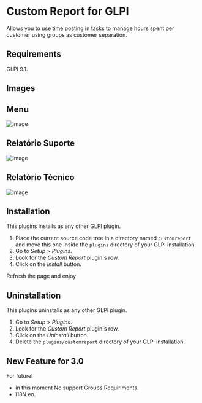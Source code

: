 # Custom Report for GLPI 
Allows you to use time posting in tasks to manage hours spent per customer using groups as customer separation.

Requirements
------------
GLPI 9.1.

Images
------------
Menu
------------
![image](https://github.com/ambientelivre/custom_report/assets/97977665/9f20d9c0-81d2-4a9e-a6c0-f8ed919b3840)

Relatório Suporte
-----------------
![image](https://github.com/ambientelivre/custom_report/assets/97977665/00d1e702-9e6a-43d6-a00d-2ca732b789d8)

Relatório Técnico
-----------------
![image](https://github.com/Migueldv06/miguel_custom_report/assets/97977665/dd64dc7c-5e07-4370-88eb-546c3186a9fa)


Installation
------------

This plugins installs as any other GLPI plugin.

1. Place the current source code tree in a directory named `customreport` and move this
   one inside the `plugins` directory of your GLPI installation.
2. Go to *Setup* > *Plugins*.
3. Look for the *Custom Report* plugin's row.
4. Click on the *Install* button.

Refresh the page and enjoy 

Uninstallation
--------------

This plugins uninstalls as any other GLPI plugin.

1. Go to *Setup* > *Plugins*.
2. Look for the *Custom Report* plugin's row.
3. Click on the *Uninstall* button.
4. Delete the `plugins/customreport` directory of your GLPI installation.

New Feature for 3.0 
--------------
For future!
* in this moment No support Groups Requiriments.
* i18N en.
